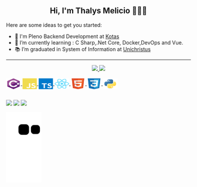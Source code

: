 <h2 align="center">Hi, I'm Thalys Melicio 👋🐱‍👤</h2>


Here are some ideas to get you started:

- 🔭 I'm Pleno Backend Development at [Kotas](https://www.linkedin.com/company/kotas/mycompany/)
- 🌱 I’m currently learning : C Sharp,.Net Core, Docker,DevOps and Vue.
- 📚 I’m graduated in System of Information at [Unichristus](https://unichristus.edu.br/)
---
<div align="center">
  <a href="https://github.com/Thalys02">
  <img height="180em" src="https://github-readme-stats.vercel.app/api?username=Thalys02&show_icons=true&theme=dark&include_all_commits=true&count_private=true"/>
  <img height="180em" src="https://github-readme-stats.vercel.app/api/top-langs/?username=Thalys02&layout=compact&langs_count=7&theme=dark"/>
</div>
<div style="display: inline_block"><br>
  <img align="center" alt="Thalys-Csharp" height="30" width="40" src="https://raw.githubusercontent.com/devicons/devicon/master/icons/csharp/csharp-original.svg">
  <img align="center" alt="Thalys-Js" height="30" width="40" src="https://raw.githubusercontent.com/devicons/devicon/master/icons/javascript/javascript-plain.svg">
  <img align="center" alt="Thalys-Ts" height="30" width="40" src="https://raw.githubusercontent.com/devicons/devicon/master/icons/typescript/typescript-plain.svg">
  <img align="center" alt="Thalys-React" height="30" width="40" src="https://raw.githubusercontent.com/devicons/devicon/master/icons/react/react-original.svg">
  <img align="center" alt="Thalys-HTML" height="30" width="40" src="https://raw.githubusercontent.com/devicons/devicon/master/icons/html5/html5-original.svg">
  <img align="center" alt="Thalys-CSS" height="30" width="40" src="https://raw.githubusercontent.com/devicons/devicon/master/icons/css3/css3-original.svg">
  <img align="center" alt="Thalys-Python" height="30" width="40" src="https://raw.githubusercontent.com/devicons/devicon/master/icons/python/python-original.svg">
</div>

##

<div>
  <a href="https://www.linkedin.com/in/thalys-melicio/" target="_blank"><img src="https://img.shields.io/badge/-LinkedIn-%230077B5?style=for-the-badge&logo=linkedin&logoColor=white" target="_blank"></a> 
  <a href = "mailto:thalys.melicio02@gmail.com"><img src="https://img.shields.io/badge/-Gmail-%23333?style=for-the-badge&logo=gmail&logoColor=white" target="_blank"></a>
  <a href="https://www.instagram.com/thalys.melicio" target="_blank"><img src="https://img.shields.io/badge/-Instagram-%23E4405F?style=for-the-badge&logo=instagram&logoColor=white" target="_blank"></a>

![Snake animation](https://github.com/Thalys02/Thalys02/blob/output/github-contribution-grid-snake.svg)

</div>
